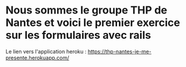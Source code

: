 # Nous sommes le groupe THP de Nantes et voici le premier exercice sur les formulaires avec rails

Le lien vers l'application heroku : https://thp-nantes-je-me-presente.herokuapp.com/
